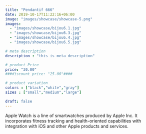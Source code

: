 ```yaml
---
title: "Pendantif 666"
date: 2019-10-17T11:22:16+06:00
image: "images/showcase/showcase-5.png"
images: 
  - "images/showcase/bijou6.1.jpg"
  - "images/showcase/bijou6.3.jpg"
  - "images/showcase/bijou6.4.jpg"
  - "images/showcase/bijou6.5.jpg"

# meta description
description : "this is meta description"

# product Price
price: "30.00"
###discount_price: "25.00"####

# product variation
colors : ["black","white","gray"]
sizes : ["small","medium","large"]

draft: false
---
```


Apple Watch is a line of smartwatches produced by Apple Inc. It incorporates fitness tracking and health-oriented capabilities with integration with iOS and other Apple products and services.
